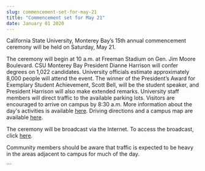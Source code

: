 ```yaml
---
slug: commencement-set-for-may-21
title: "Commencement set for May 21"
date: January 01 2020
---
```


 
<p>
  California State University, Monterey Bay’s 15th annual commencement ceremony
  will be held on Saturday, May 21.
</p>
<p>
  The ceremony will begin at 10 a.m. at Freeman Stadium on Gen. Jim Moore
  Boulevard. CSU Monterey Bay President Dianne Harrison will confer degrees on
  1,022 candidates. University officials estimate approximately 8,000 people
  will attend the event. The winner of the President’s Award for Exemplary
  Student Achievement, Scott Bell, will be the student speaker, and President
  Harrison will also make extended remarks. University staff members will direct
  traffic to the available parking lots. Visitors are encouraged to arrive on
  campus by 8:30 a.m. More information about the day's activities is available
  <a href="https://csumb.edu/commencement">here</a>. Driving directions and a
  campus map are available <a href="https://cumb.edu/map">here</a>.
</p>
<p>
  The ceremony will be broadcast via the Internet. To access the broadcast,
  click <a href="https://csumb.edu/commencement">here</a>.
</p>
<p>
  Community members should be aware that traffic is expected to be heavy in the
  areas adjacent to campus for much of the day.
</p>
```
